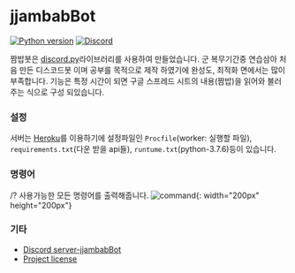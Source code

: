 # jjambabBot

[![Python version](https://img.shields.io/badge/python-3.7%20-blue.svg)](https://python.org)
[![Discord](https://discordapp.com/api/guilds/620137564841574421/widget.png?style=shield)](https://discord.gg/hvN6Ndn)

짬밥봇은 [discord.py](https://github.com/Rapptz/discord.py)라이브러리를 사용하여 만들었습니다. 군 복무기간중 연습삼아 처음 만든 디스코드봇 이며 공부를 목적으로 제작 하였기에 완성도, 최적화 면에서는 많이 부족합니다. 기능은 특정 시간이 되면 구글 스프레드 시트의 내용(짬밥)을 읽어와 불러주는 식으로 구성 되있습니다.

### 설정
서버는 [Heroku](https://heroku.com)를 이용하기에 설정파일인 `Procfile`(worker: 실행할 파일), `requirements.txt`(다운 받을 api들), `runtume.txt`(python-3.7.6)등이 있습니다.

### 명령어

/? 사용가능한 모든 명령어를 출력해줍니다.
![command](https://i.imgur.com/aZgffa1.png){: width="200px" height="200px"}

### 기타

* [Discord server-jjambabBot](https://discord.gg/hvN6Ndn)
* [Project license](LICENSE)
